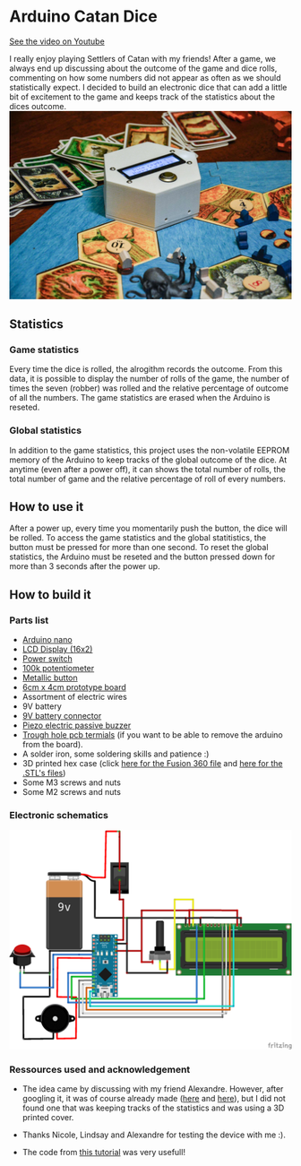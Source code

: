 # Arduino Catan Dice

[See the video on Youtube](https://youtu.be/gaEj32isIZw)

I really enjoy playing Settlers of Catan with my friends! After a game, we always end up discussing about the outcome of the game and dice rolls, commenting on how some numbers did not appear as often as we should statistically expect. I decided to build an electronic dice that can add a little bit of excitement to the game and keeps track of the statistics about the dices outcome. 
![Picture](https://github.com/MxBoud/Arduino-Catan-Dice/blob/master/Ressources/Images/01.jpg)

## Statistics 

### Game statistics
Every time the dice is rolled, the alrogithm records the outcome. From this data, it is possible to display the number of rolls of the game, the number of times the seven (robber) was rolled and the relative percentage of outcome of all the numbers. The game statistics are erased when the Arduino is reseted. 

### Global statistics
In addition to the game statistics, this project uses the non-volatile EEPROM memory of the Arduino to keep tracks of the global outcome of the dice. At anytime (even after a power off), it can shows the total number of rolls, the total number of game and the relative percentage of roll of every numbers. 

## How to use it
After a power up, every time you momentarily push the button, the dice will be rolled. To access the game statistics and the global statitistics, the button must be pressed for more than one second. To reset the global statistics, the Arduino must be reseted and the button pressed down for more than 3 seconds after the power up. 

## How to build it 

### Parts list
* [Arduino nano](https://www.amazon.ca/Arduino-ELEGOO-ATmega328P-Compatible-Without/dp/B071NMD14Y/ref=sr_1_1?ie=UTF8&qid=1550519119&sr=8-1&keywords=arduino+nano)
* [LCD Display (16x2)](https://www.adafruit.com/product/181)
* [Power switch](https://www.digikey.ca/product-detail/en/e-switch/PS1024ARED/EG2015-ND/44577)
* [100k potentiometer](https://www.adafruit.com/product/1831)
* [Metallic button](https://www.adafruit.com/product/917)
* [6cm x 4cm prototype board](https://www.amazon.ca/ELEGOO-Prototype-Soldering-Compatible-Arduino/dp/B073173QL5/ref=sr_1_1?ie=UTF8&qid=1550519033&sr=8-1&keywords=pcb)
* Assortment of electric wires
* 9V battery
* [9V battery connector](https://www.amazon.ca/abcGoodefg-Battery-Button-Connector-Leather/dp/B07B9W4CPT/ref=sr_1_3?ie=UTF8&qid=1550519150&sr=8-3&keywords=9v+battery+connector)
* [Piezo electric passive buzzer](https://www.amazon.ca/Cylewet-Terminals-Electronic-Electromagnetic-Impedance/dp/B07DDG9HD9/ref=sr_1_2?ie=UTF8&qid=1550519198&sr=8-2&keywords=arduino+buzzer)
* [Trough hole pcb termials](https://www.amazon.ca/Seloky-Straight-Connector-Assortment-Prototype/dp/B07F74QRYH/ref=sr_1_4?ie=UTF8&qid=1550519222&sr=8-4&keywords=pcb+header) (if you want to be able to remove the arduino from the board). 
* A solder iron, some soldering skills and patience :) 
* 3D printed hex case (click [here for the Fusion 360 file](https://a360.co/2SIfUmJ) and [here for the .STL's files](https://www.thingiverse.com/thing:3437213))
* Some M3 screws and nuts 
* Some M2 screws and nuts 
### Electronic schematics
![Schematics](https://github.com/MxBoud/Arduino-Catan-Dice/blob/master/Ressources/Images/Schematics.png)

### Ressources used and acknowledgement
* The idea came by discussing with my friend Alexandre. However, after googling it, it was of course already made ([here](https://create.arduino.cc/projecthub/joshi/settlers-of-catan-dice-d653f0) and [here](https://www.youtube.com/watch?v=biL6dSZkcWw)), but I did not found one that was keeping tracks of the statistics and was using a 3D printed cover. 

* Thanks Nicole, Lindsay and Alexandre for testing the device with me :). 
* The code from [this tutorial](https://www.instructables.com/id/Arduino-Display-Messages-Using-Hardware-Interrupts/) was very usefull! 





